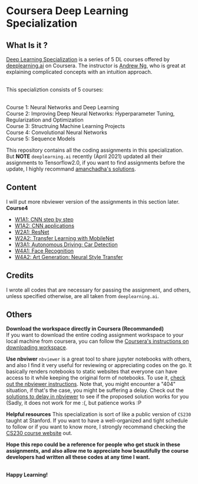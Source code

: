 # Coursera Deep Learning Specialization

## What Is it ?
[Deep Learning Specialization](https://www.coursera.org/specializations/deep-learning?utm_source=gg&utm_medium=sem&utm_campaign=17-DeepLearning-US&utm_content=17-DeepLearning-US&campaignid=904733485&adgroupid=45435009112&device=c&keyword=online%20deep%20learning%20classes&matchtype=b&network=g&devicemodel=&adpostion=&creativeid=415429156977&hide_mobile_promo&gclid=Cj0KCQjwsqmEBhDiARIsANV8H3YoWq1fu4SojIT8ZWJOGtco35miAQiJipnG0K3gUiJcXCwelTwERMgaAsE_EALw_wcB) is a series of 5 DL courses offered by [deeplearning.ai](https://www.deeplearning.ai) on Coursera. The instructor is [Andrew Ng](https://www.andrewng.org), who is great at explaining complicated concepts with an intuition approach. 

<br>
This specializtion consists of 5 courses: 

<br>Course 1: Neural Networks and Deep Learning
<br>Course 2: Improving Deep Neural Networks: Hyperparameter Tuning, Regularization and Optimization
<br>Course 3: Structruing Machine Learning Projects
<br>Course 4: Convolutional Neural Networks
<br>Course 5: Sequence Models

This repository contains all the coding assignments in this specialization. But **NOTE** <code>deeplearning.ai</code> recently (April 2021) updated all their assignments to Tensorflow2.0, if you want to find assignments before the update, I highly recommand [amanchadha's solutions](https://github.com/amanchadha/coursera-deep-learning-specialization/blob/master/README.md). 

## Content
I will put more nbviewer version of the assignments in this section later.
<br>**Course4** 
- [W1A1: CNN step by step](https://nbviewer.jupyter.org/github/martianying/Coursera_Deep_Learning_Specialization/blob/main/Course4/C4_W1A1/Convolution_model_Step_by_Step_v1.ipynb)
- [W1A2: CNN applications](https://nbviewer.jupyter.org/github/martianying/Coursera_Deep_Learning_Specialization/blob/main/Course4/C4_W1A2/Convolution_model_Application_2021_04_29_13_12_52.ipynb)
- [W2A1: ResNet](https://nbviewer.jupyter.org/github/martianying/Coursera_Deep_Learning_Specialization/blob/main/Course4/C4_W2A1/Residual_Networks.ipynb)
- [W2A2: Transfer Learning with MobileNet](https://nbviewer.jupyter.org/github/martianying/Coursera_Deep_Learning_Specialization/blob/main/Course4/C4_W2A2/Transfer_learning_with_MobileNet_v1.ipynb)
- [W3A1: Autonomous Driving: Car Detection](https://nbviewer.jupyter.org/github/martianying/Coursera_Deep_Learning_Specialization/blob/main/Course4/C4_W3A1/Autonomous_driving_application_Car_detection.ipynb)
- [W4A1: Face Recognition](https://nbviewer.jupyter.org/github/martianying/Coursera_Deep_Learning_Specialization/blob/main/Course4/C4_W4A1/Face_Recognition.ipynb)
- [W4A2: Art Generation: Neural Style Transfer](https://nbviewer.jupyter.org/github/martianying/Coursera_Deep_Learning_Specialization/blob/main/Course4/C4_W4A2/Art_Generation_with_Neural_Style_Transfer.ipynb)
## Credits
I wrote all codes that are necessary for passing the assignment, and others, unless specified otherwise, are all taken from <code>deeplearning.ai</code>. 

## Others

**Download the workspace directly in Coursera (Recommanded)**
<br>If you want to download the entire coding assignment workspace to your local machine from coursera, you can follow the [Coursera's instructions on downloading workspace](https://learner.coursera.help/hc/en-us/articles/360004990332-Download-Jupyter-Workspace-files).

**Use nbviwer**
<code>nbviewer</code> is a great tool to share jupyter notebooks with others, and also I find it very useful for reviewing or appreciating codes on the go. It basically renders notebooks to static websites that everyone can have access to it while keeping the original form of notebooks. To use it, [check out the nbviewer instructions](https://nbviewer.jupyter.org). Note that, you might encounter a "404" situation, if that's the case, you might be suffering a delay. Check out the [solutions to delay in nbviewer](https://github.com/jupyter/nbviewer/issues/938) to see if the proposed solution works for you (Sadly, it does not work for me :(, but patience works :P

**Helpful resources**
This specialization is sort of like a public version of <code>CS230</code> taught at Stanford. If you want to have a well-organized and tight schedule to follow or if you want to know more, I strongly recommand checking the [CS230 course website](https://cs230.stanford.edu/syllabus/) out.

**Hope this repo could be a reference for people who get stuck in these assignments, and also allow me to appreciate how beautifully the course developers had written all these codes at any time I want.**

<br>**Happy Learning!**
